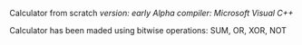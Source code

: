 Calculator from scratch
 *version: early Alpha*
 *compiler: Microsoft Visual C++*
 
 Calculator has been maded using bitwise operations: SUM, OR, XOR, NOT
